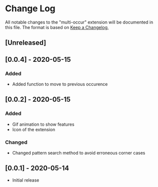 # Change Log

All notable changes to the "multi-occur" extension will be documented in this file.
The format is based on [Keep a Changelog](https://keepachangelog.com/en/1.0.0/),

## [Unreleased]

## [0.0.4] - 2020-05-15
### Added
- Added function to move to previous occurence

## [0.0.2] - 2020-05-15
### Added
- Gif animation to show features
- Icon of the extension

### Changed
- Changed pattern search method to avoid erroneous corner cases

## [0.0.1] - 2020-05-14
- Initial release
